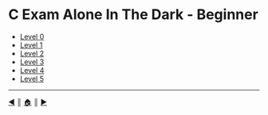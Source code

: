 # C Exam Alone In The Dark - Beginner

* [Level 0](README/00/index.md)
* [Level 1](README/01/index.md)
* [Level 2](README/02/index.md)
* [Level 3](README/03/index.md)
* [Level 4](README/04/index.md)
* [Level 5](README/05/index.md)

---
[:arrow_backward:][back] ║ [:house:][home] ║ [:arrow_forward:][next]

<!-- navigation -->
[home]: #
[back]: #
[next]: ./README/00/index.md
